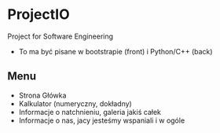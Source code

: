 # ProjectIO
Project for Software Engineering

- To ma być pisane w bootstrapie (front) i Python/C++ (back)

## Menu
- Strona Główka
- Kalkulator (numeryczny, dokładny)
- Informacje o natchnieniu, galeria jakiś całek
- Informacje o nas, jacy jesteśmy wspaniali i w ogóle
